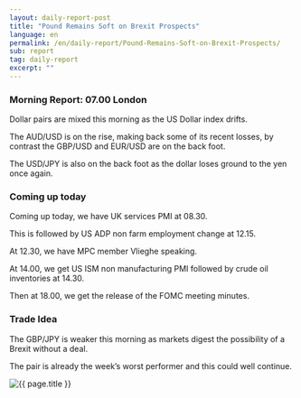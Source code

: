 ```yaml
---
layout: daily-report-post
title: "Pound Remains Soft on Brexit Prospects"
language: en
permalink: /en/daily-report/Pound-Remains-Soft-on-Brexit-Prospects/
sub: report
tag: daily-report
excerpt: ""
---
```

### Morning Report: 07.00 London

Dollar pairs are mixed this morning as the US Dollar index drifts.

The AUD/USD is on the rise, making back some of its recent losses, by contrast the GBP/USD and EUR/USD are on the back foot.

The USD/JPY is also on the back foot as the dollar loses ground to the yen once again.

### Coming up today

Coming up today, we have UK services PMI at 08.30.

This is followed by US ADP non farm employment change at 12.15.

At 12.30, we have MPC member Vlieghe speaking.

At 14.00, we get US ISM non manufacturing PMI followed by crude oil inventories at 14.30.

Then at 18.00, we get the release of the FOMC meeting minutes.

### Trade Idea

The GBP/JPY is weaker this morning as markets digest the possibility of a Brexit without a deal.

The pair is already the week’s worst performer and this could well continue.

<p><img src="{{ "/assets/images/daily-report/05-apr-17.jpg" | relative_url }}" alt="{{ page.title }}" title="{{ page.title }}"></p>